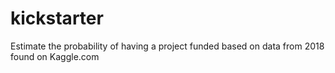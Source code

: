 # kickstarter
Estimate the probability of having a project funded based on data from 2018 found on Kaggle.com
